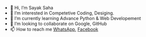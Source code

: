- 👋 Hi, I’m Sayak Saha
- 👀 I’m interested in Competetive Coding, Desiging.
- 🌱 I’m currently learning Advance Python & Web Developement
-  💞️ I’m looking to collaborate on Google, GitHub
- 📫 How to reach me [WhatsApp](https://wa.me/9477035368), [Facebook](https://www.facebook.com/sayak.saha.10501)


<!---
sayakongit/sayakongit is a ✨ special ✨ repository because its `README.md` (this file) appears on your GitHub profile.
You can click the Preview link to take a look at your changes.
--->
